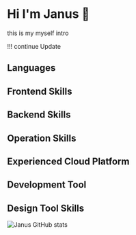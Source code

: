 <h1> Hi I'm Janus 👋</h1>

<p>this is my myself intro </p>
<p> !!! continue Update </p>

<!--
**asdads1551/asdads1551** is a ✨ _special_ ✨ repository because its `README.md` (this file) appears on your GitHub profile.

Here are some ideas to get you started:

- 🔭 I’m currently working on ...
- 🌱 I’m currently learning ...
- 👯 I’m looking to collaborate on ...
- 🤔 I’m looking for help with ...
- 💬 Ask me about ...
- 📫 How to reach me: ...
- 😄 Pronouns: ...
- ⚡ Fun fact: ...
-->

<h2> Languages </h2>
<h2> Frontend Skills </h2>
<h2> Backend Skills </h2>
<h2> Operation Skills </h2>
<h2> Experienced Cloud Platform</h2>
<h2> Development Tool</h2>
<h2> Design Tool Skills </h2>


![Janus GitHub stats](https://github-readme-stats.vercel.app/api?username=asdads1551&show_icons=true&theme=radical)
<!--[![Top Langs](https://github-readme-stats.vercel.app/api/top-langs/?username=asdads1551)](https://github.com/anuraghazra/github-readme-stats)-->
